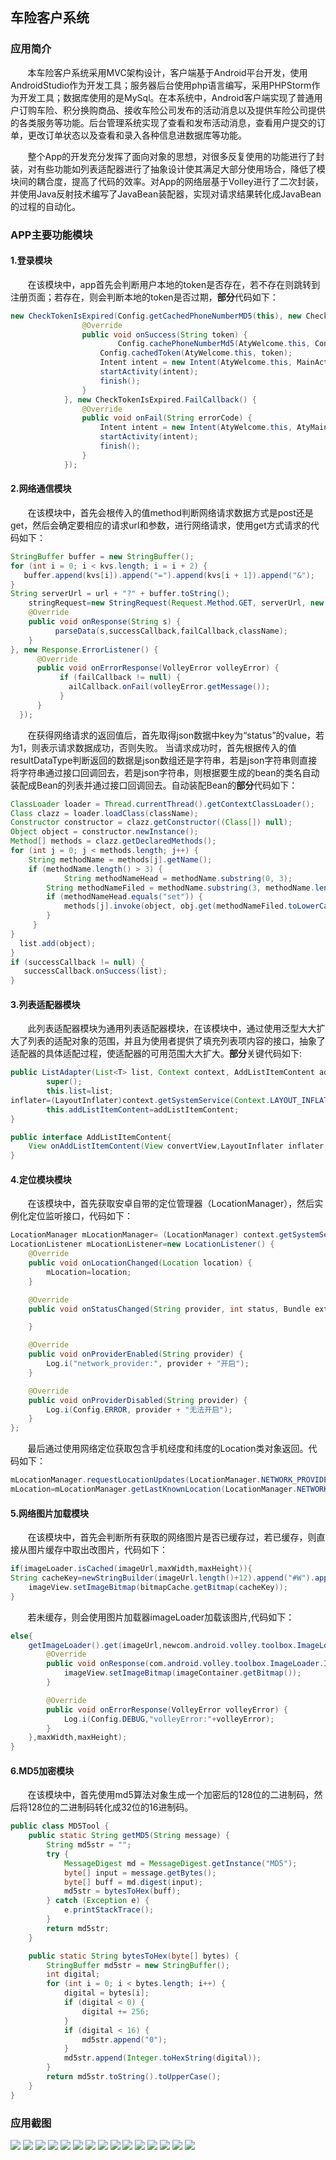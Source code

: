 ## 车险客户系统
### 应用简介  
&nbsp;&nbsp;&nbsp;&nbsp;&nbsp;&nbsp;&nbsp;本车险客户系统采用MVC架构设计，客户端基于Android平台开发，使用AndroidStudio作为开发工具；服务器后台使用php语言编写，采用PHPStorm作为开发工具；数据库使用的是MySql。在本系统中，Android客户端实现了普通用户订购车险、积分换购商品、接收车险公司发布的活动消息以及提供车险公司提供的各类服务等功能。后台管理系统实现了查看和发布活动消息，查看用户提交的订单，更改订单状态以及查看和录入各种信息进数据库等功能。 

&nbsp;&nbsp;&nbsp;&nbsp;&nbsp;&nbsp;&nbsp;整个App的开发充分发挥了面向对象的思想，对很多反复使用的功能进行了封装，对有些功能如列表适配器进行了抽象设计使其满足大部分使用场合，降低了模块间的耦合度，提高了代码的效率。对App的网络层基于Volley进行了二次封装，并使用Java反射技术编写了JavaBean装配器，实现对请求结果转化成JavaBean的过程的自动化。
### APP主要功能模块  
#### 1.登录模块  
&nbsp;&nbsp;&nbsp;&nbsp;&nbsp;&nbsp;&nbsp;在该模块中，app首先会判断用户本地的token是否存在，若不存在则跳转到注册页面；若存在，则会判断本地的token是否过期，**部分**代码如下：   
```Java
new CheckTokenIsExpired(Config.getCachedPhoneNumberMD5(this), new CheckTokenIsExpired.SuccessCallback() {
                @Override
                public void onSuccess(String token) {
                        Config.cachePhoneNumberMd5(AtyWelcome.this, Config.getCachedPhoneNumberMD5(AtyWelcome.this));
                    Config.cachedToken(AtyWelcome.this, token);
                    Intent intent = new Intent(AtyWelcome.this, MainActivity.class);
                    startActivity(intent);
                    finish();
                }
            }, new CheckTokenIsExpired.FailCallback() {
                @Override
                public void onFail(String errorCode) {
                    Intent intent = new Intent(AtyWelcome.this, AtyMain.class);
                    startActivity(intent);
                    finish();
                }
            });

```
#### 2.网络通信模块
&nbsp;&nbsp;&nbsp;&nbsp;&nbsp;&nbsp;&nbsp;在该模块中，首先会根传入的值method判断网络请求数据方式是post还是get，然后会确定要相应的请求url和参数，进行网络请求，使用get方式请求的代码如下：
```Java
StringBuffer buffer = new StringBuffer();
for (int i = 0; i < kvs.length; i = i + 2) {
   buffer.append(kvs[i]).append("=").append(kvs[i + 1]).append("&");
}
String serverUrl = url + "?" + buffer.toString();
    stringRequest=new StringRequest(Request.Method.GET, serverUrl, new Response.Listener<String>() {
    @Override
    public void onResponse(String s) {
          parseData(s,successCallback,failCallback,className);
    }
}, new Response.ErrorListener() {
      @Override
      public void onErrorResponse(VolleyError volleyError) {
           if (failCallback != null) {
             ailCallback.onFail(volleyError.getMessage());
           }
      }
  });
```
&nbsp;&nbsp;&nbsp;&nbsp;&nbsp;&nbsp;&nbsp;在获得网络请求的返回值后，首先取得json数据中key为“status”的value，若为1，则表示请求数据成功，否则失败。 当请求成功时，首先根据传入的值resultDataType判断返回的数据是json数组还是字符串，若是json字符串则直接将字符串通过接口回调回去，若是json字符串，则根据要生成的bean的类名自动装配成Bean的列表并通过接口回调回去。自动装配Bean的**部分**代码如下：
```Java
ClassLoader loader = Thread.currentThread().getContextClassLoader();
Class clazz = loader.loadClass(className);
Constructor constructor = clazz.getConstructor((Class[]) null);
Object object = constructor.newInstance();
Method[] methods = clazz.getDeclaredMethods();
for (int j = 0; j < methods.length; j++) {
    String methodName = methods[j].getName();
    if (methodName.length() > 3) {
            String methodNameHead = methodName.substring(0, 3);
        String methodNameFiled = methodName.substring(3, methodName.length());
        if (methodNameHead.equals("set")) {
            methods[j].invoke(object, obj.get(methodNameFiled.toLowerCase()));
        }
     }
}
  list.add(object);
}
if (successCallback != null) {
   successCallback.onSuccess(list);
}
```
#### 3.列表适配器模块
&nbsp;&nbsp;&nbsp;&nbsp;&nbsp;&nbsp;&nbsp;此列表适配器模块为通用列表适配器模块，在该模块中，通过使用泛型大大扩大了列表的适配对象的范围，并且为使用者提供了填充列表项内容的接口，抽象了适配器的具体适配过程，使适配器的可用范围大大扩大。**部分**关键代码如下:
```Java
public ListAdapter(List<T> list, Context context, AddListItemContent addListItemContent) {
        super();
        this.list=list;
inflater=(LayoutInflater)context.getSystemService(Context.LAYOUT_INFLATER_SERVICE);
        this.addListItemContent=addListItemContent;
}

public interface AddListItemContent{
    View onAddListItemContent(View convertView,LayoutInflater inflater,int position);
}
```
#### 4.定位模块模块
&nbsp;&nbsp;&nbsp;&nbsp;&nbsp;&nbsp;&nbsp;在该模块中，首先获取安卓自带的定位管理器（LocationManager），然后实例化定位监听接口，代码如下：
```Java
LocationManager mLocationManager= (LocationManager) context.getSystemService(Context.LOCATION_SERVICE);
LocationListener mLocationListener=new LocationListener() {
    @Override
    public void onLocationChanged(Location location) {
        mLocation=location;
    }

    @Override
    public void onStatusChanged(String provider, int status, Bundle extras) {

    }

    @Override
    public void onProviderEnabled(String provider) {
        Log.i("network_provider:", provider + "开启");
    }

    @Override
    public void onProviderDisabled(String provider) {
        Log.i(Config.ERROR, provider + "无法开启");
    }
};
```
&nbsp;&nbsp;&nbsp;&nbsp;&nbsp;&nbsp;&nbsp;最后通过使用网络定位获取包含手机经度和纬度的Location类对象返回。代码如下：
```Java
mLocationManager.requestLocationUpdates(LocationManager.NETWORK_PROVIDER, 0, 0, mLocationListener);
mLocation=mLocationManager.getLastKnownLocation(LocationManager.NETWORK_PROVIDER);
```
#### 5.网络图片加载模块
&nbsp;&nbsp;&nbsp;&nbsp;&nbsp;&nbsp;&nbsp;在该模块中，首先会判断所有获取的网络图片是否已缓存过，若已缓存，则直接从图片缓存中取出改图片，代码如下：
```Java
if(imageLoader.isCached(imageUrl,maxWidth,maxHeight)){
String cacheKey=newStringBuilder(imageUrl.length()+12).append("#W").append(maxWidth).append("#H").append(maxHeight).append("#S").append     (ImageView.ScaleType.CENTER_INSIDE.ordinal()).append(imageUrl) .toString();
    imageView.setImageBitmap(bitmapCache.getBitmap(cacheKey));
}
```
&nbsp;&nbsp;&nbsp;&nbsp;&nbsp;&nbsp;&nbsp;若未缓存，则会使用图片加载器imageLoader加载该图片,代码如下：
```Java
else{
    getImageLoader().get(imageUrl,newcom.android.volley.toolbox.ImageLoader.ImageListener() {
        @Override
        public void onResponse(com.android.volley.toolbox.ImageLoader.ImageContainer imageContainer, boolean b) {
            imageView.setImageBitmap(imageContainer.getBitmap());
        }

        @Override
        public void onErrorResponse(VolleyError volleyError) {
            Log.i(Config.DEBUG,"volleyError:"+volleyError);
        }
    },maxWidth,maxHeight);
}
```
#### 6.MD5加密模块
&nbsp;&nbsp;&nbsp;&nbsp;&nbsp;&nbsp;&nbsp;在该模块中，首先使用md5算法对象生成一个加密后的128位的二进制码，然后将128位的二进制码转化成32位的16进制码。
```Java
public class MD5Tool {
	public static String getMD5(String message) {
		String md5str = "";
		try {
			MessageDigest md = MessageDigest.getInstance("MD5");
			byte[] input = message.getBytes();
			byte[] buff = md.digest(input);
			md5str = bytesToHex(buff);
		} catch (Exception e) {
			e.printStackTrace();
		}
		return md5str;
	}

	public static String bytesToHex(byte[] bytes) {
		StringBuffer md5str = new StringBuffer();
		int digital;
		for (int i = 0; i < bytes.length; i++) {
			digital = bytes[i];
			if (digital < 0) {
				digital += 256;
			}
			if (digital < 16) {
				md5str.append("0");
			}
			md5str.append(Integer.toHexString(digital));
		}
		return md5str.toString().toUpperCase();
	}
}
```
### 应用截图
![](https://github.com/vincent0929/AutoInsurance/blob/master/image/1.png) ![](https://github.com/vincent0929/AutoInsurance/blob/master/image/2.png) ![](https://github.com/vincent0929/AutoInsurance/blob/master/image/3.png) ![](https://github.com/vincent0929/AutoInsurance/blob/master/image/4.png) ![](https://github.com/vincent0929/AutoInsurance/blob/master/image/5.png) ![](https://github.com/vincent0929/AutoInsurance/blob/master/image/6.png) ![](https://github.com/vincent0929/AutoInsurance/blob/master/image/7.png) ![](https://github.com/vincent0929/AutoInsurance/blob/master/image/8.png) ![](https://github.com/vincent0929/AutoInsurance/blob/master/image/9.png) ![](https://github.com/vincent0929/AutoInsurance/blob/master/image/10.png) ![](https://github.com/vincent0929/AutoInsurance/blob/master/image/11.png) ![](https://github.com/vincent0929/AutoInsurance/blob/master/image/12.png) ![](https://github.com/vincent0929/AutoInsurance/blob/master/image/13.png) ![](https://github.com/vincent0929/AutoInsurance/blob/master/image/14.png) ![](https://github.com/vincent0929/AutoInsurance/blob/master/image/15.png)
